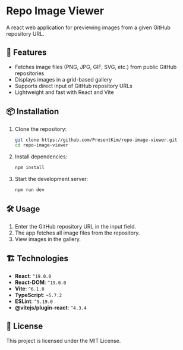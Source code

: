 # Repo Image Viewer  

A react web application for previewing images from a given GitHub repository URL.  

## 🚀 Features  
- Fetches image files (PNG, JPG, GIF, SVG, etc.) from public GitHub repositories  
- Displays images in a grid-based gallery  
- Supports direct input of GitHub repository URLs  
- Lightweight and fast with React and Vite  

## 📦 Installation  
1. Clone the repository:  
   ```sh
   git clone https://github.com/PresentKim/repo-image-viewer.git
   cd repo-image-viewer
   ```
2. Install dependencies:  
   ```sh
   npm install
   ```
3. Start the development server:  
   ```sh
   npm run dev
   ```

## 🛠️ Usage  
1. Enter the GitHub repository URL in the input field.  
2. The app fetches all image files from the repository.  
3. View images in the gallery.  

## 🏗️ Technologies  
- **React**: `^19.0.0`  
- **React-DOM**: `^19.0.0`  
- **Vite**: `^6.1.0`  
- **TypeScript**: `~5.7.2`  
- **ESLint**: `^9.19.0`  
- **@vitejs/plugin-react**: `^4.3.4`  

## 📜 License  
This project is licensed under the MIT License.  

